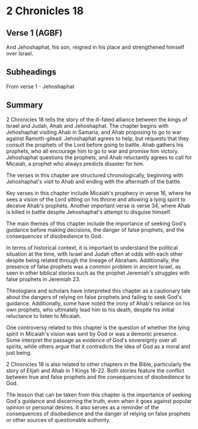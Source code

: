 # 2 Chronicles 18

## Verse 1 (AGBF)

And Jehoshaphat, his son, reigned in his place and strengthened himself over Israel.

## Subheadings

From verse 1 - Jehoshaphat

## Summary

2 Chronicles 18 tells the story of the ill-fated alliance between the kings of Israel and Judah, Ahab and Jehoshaphat. The chapter begins with Jehoshaphat visiting Ahab in Samaria, and Ahab proposing to go to war against Ramoth-gilead. Jehoshaphat agrees to help, but requests that they consult the prophets of the Lord before going to battle. Ahab gathers his prophets, who all encourage him to go to war and promise him victory. Jehoshaphat questions the prophets, and Ahab reluctantly agrees to call for Micaiah, a prophet who always predicts disaster for him.

The verses in this chapter are structured chronologically, beginning with Jehoshaphat's visit to Ahab and ending with the aftermath of the battle.

Key verses in this chapter include Micaiah's prophecy in verse 16, where he sees a vision of the Lord sitting on his throne and allowing a lying spirit to deceive Ahab's prophets. Another important verse is verse 34, where Ahab is killed in battle despite Jehoshaphat's attempt to disguise himself.

The main themes of this chapter include the importance of seeking God's guidance before making decisions, the danger of false prophets, and the consequences of disobedience to God.

In terms of historical context, it is important to understand the political situation at the time, with Israel and Judah often at odds with each other despite being related through the lineage of Abraham. Additionally, the presence of false prophets was a common problem in ancient Israel, as seen in other biblical stories such as the prophet Jeremiah's struggles with false prophets in Jeremiah 23.

Theologians and scholars have interpreted this chapter as a cautionary tale about the dangers of relying on false prophets and failing to seek God's guidance. Additionally, some have noted the irony of Ahab's reliance on his own prophets, who ultimately lead him to his death, despite his initial reluctance to listen to Micaiah.

One controversy related to this chapter is the question of whether the lying spirit in Micaiah's vision was sent by God or was a demonic presence. Some interpret the passage as evidence of God's sovereignty over all spirits, while others argue that it contradicts the idea of God as a moral and just being.

2 Chronicles 18 is also related to other chapters in the Bible, particularly the story of Elijah and Ahab in 1 Kings 18-22. Both stories feature the conflict between true and false prophets and the consequences of disobedience to God.

The lesson that can be taken from this chapter is the importance of seeking God's guidance and discerning the truth, even when it goes against popular opinion or personal desires. It also serves as a reminder of the consequences of disobedience and the danger of relying on false prophets or other sources of questionable authority.